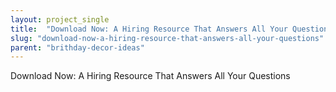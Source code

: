 ```yaml
---
layout: project_single
title:  "Download Now: A Hiring Resource That Answers All Your Questions"
slug: "download-now-a-hiring-resource-that-answers-all-your-questions"
parent: "brithday-decor-ideas"
---
```

Download Now: A Hiring Resource That Answers All Your Questions